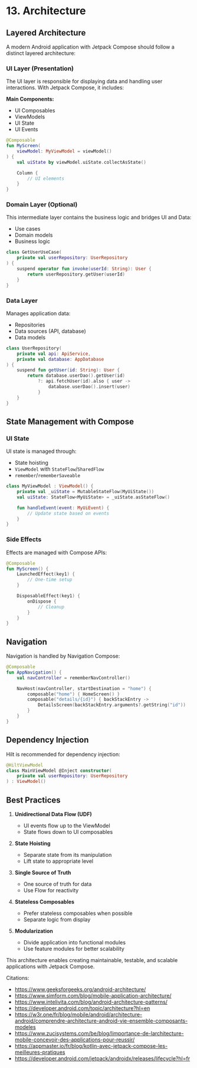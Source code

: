 # 13. Architecture

## Layered Architecture

A modern Android application with Jetpack Compose should follow a distinct layered architecture:

### UI Layer (Presentation)

The UI layer is responsible for displaying data and handling user interactions. With Jetpack Compose, it includes:

**Main Components:**

- UI Composables
- ViewModels
- UI State
- UI Events

```kotlin
@Composable
fun MyScreen(
    viewModel: MyViewModel = viewModel()
) {
    val uiState by viewModel.uiState.collectAsState()

    Column {
        // UI elements
    }
}
```

### Domain Layer (Optional)

This intermediate layer contains the business logic and bridges UI and Data:

- Use cases
- Domain models
- Business logic

```kotlin
class GetUserUseCase(
    private val userRepository: UserRepository
) {
    suspend operator fun invoke(userId: String): User {
        return userRepository.getUser(userId)
    }
}
```

### Data Layer

Manages application data:

- Repositories
- Data sources (API, database)
- Data models

```kotlin
class UserRepository(
    private val api: ApiService,
    private val database: AppDatabase
) {
    suspend fun getUser(id: String): User {
        return database.userDao().getUser(id)
            ?: api.fetchUser(id).also { user ->
                database.userDao().insert(user)
            }
    }
}
```

## State Management with Compose

### UI State

UI state is managed through:

- State hoisting
- `ViewModel` with `StateFlow`/`SharedFlow`
- `remember`/`rememberSaveable`

```kotlin
class MyViewModel : ViewModel() {
    private val _uiState = MutableStateFlow(MyUiState())
    val uiState: StateFlow<MyUiState> = _uiState.asStateFlow()

    fun handleEvent(event: MyUiEvent) {
        // Update state based on events
    }
}
```

### Side Effects

Effects are managed with Compose APIs:

```kotlin
@Composable
fun MyScreen() {
    LaunchedEffect(key1) {
        // One-time setup
    }

    DisposableEffect(key1) {
        onDispose {
            // Cleanup
        }
    }
}
```

## Navigation

Navigation is handled by Navigation Compose:

```kotlin
@Composable
fun AppNavigation() {
    val navController = rememberNavController()

    NavHost(navController, startDestination = "home") {
        composable("home") { HomeScreen() }
        composable("details/{id}") { backStackEntry ->
            DetailsScreen(backStackEntry.arguments?.getString("id"))
        }
    }
}
```

## Dependency Injection

Hilt is recommended for dependency injection:

```kotlin
@HiltViewModel
class MainViewModel @Inject constructor(
    private val userRepository: UserRepository
) : ViewModel()
```

## Best Practices

1. **Unidirectional Data Flow (UDF)**
    - UI events flow up to the ViewModel
    - State flows down to UI composables

2. **State Hoisting**
    - Separate state from its manipulation
    - Lift state to appropriate level

3. **Single Source of Truth**
    - One source of truth for data
    - Use Flow for reactivity

4. **Stateless Composables**
    - Prefer stateless composables when possible
    - Separate logic from display

5. **Modularization**
    - Divide application into functional modules
    - Use feature modules for better scalability

This architecture enables creating maintainable, testable, and scalable applications with Jetpack Compose.

Citations:

- https://www.geeksforgeeks.org/android-architecture/
- https://www.simform.com/blog/mobile-application-architecture/
- https://www.intelivita.com/blog/android-architecture-patterns/
- https://developer.android.com/topic/architecture?hl=en
- https://w3r.one/fr/blog/mobile/android/architecture-android/comprendre-architecture-android-vie-ensemble-composants-modeles
- https://www.zucisystems.com/be/blog/limportance-de-larchitecture-mobile-concevoir-des-applications-pour-reussir/
- https://appmaster.io/fr/blog/kotlin-avec-jetpack-compose-les-meilleures-pratiques
- https://developer.android.com/jetpack/androidx/releases/lifecycle?hl=fr
